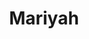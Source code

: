 ---
pid: PT56
title: Mariyah
location_transcription: outside my house
zipcode: '19125'
outside_phl: 
neighborhood: Fishtown,Kensington
age: '16'
age_range: 13-19
instagram: 
image_file_name: PT_56.jpg
proposal_transcription: 
topic: Figure
topic_summary: '0'
type: Other No Form
keywords_other: 
credit: 
image_labels: 
twitter: hehnessy
facebook: 
permalink: "/monuments/pt56/"
layout: item-page
---